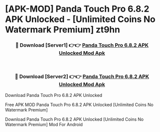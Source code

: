 # [APK-MOD] Panda Touch Pro 6.8.2 APK Unlocked - [Unlimited Coins No Watermark Premium] zt9hn



<div align="center">
<h3>🔴 Download [Server1] 👉👉 <a href="https://momento.my/?title=Panda_Touch_Pro_6.8.2_APK_Unlocked">Panda Touch Pro 6.8.2 APK Unlocked Mod Apk</a></h3><br>

<h3>🔴 Download [Server2] 👉👉 <a href="https://momento.my/?title=Panda_Touch_Pro_6.8.2_APK_Unlocked">Panda Touch Pro 6.8.2 APK Unlocked Mod Apk</a></h3>
</div>



Download Panda Touch Pro 6.8.2 APK Unlocked 

Free APK MOD Panda Touch Pro 6.8.2 APK Unlocked [Unlimited Coins No Watermark Premium]

Download Panda Touch Pro 6.8.2 APK Unlocked [Unlimited Coins No Watermark Premium] Mod For Android
